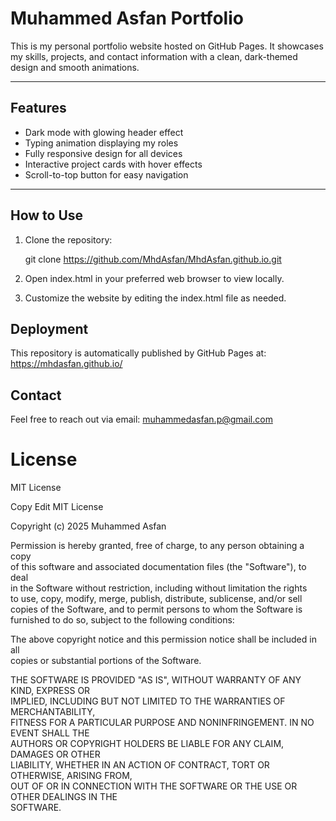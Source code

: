 # Muhammed Asfan Portfolio

This is my personal portfolio website hosted on GitHub Pages. It showcases my skills, projects, and contact information with a clean, dark-themed design and smooth animations.

---

## Features

- Dark mode with glowing header effect  
- Typing animation displaying my roles  
- Fully responsive design for all devices  
- Interactive project cards with hover effects  
- Scroll-to-top button for easy navigation  

---

## How to Use

1. Clone the repository:

   git clone https://github.com/MhdAsfan/MhdAsfan.github.io.git
2. Open index.html in your preferred web browser to view locally.

3. Customize the website by editing the index.html file as needed.

## Deployment
This repository is automatically published by GitHub Pages at:
https://mhdasfan.github.io/

## Contact
Feel free to reach out via email: muhammedasfan.p@gmail.com

# License
MIT License

Copy
Edit
MIT License

Copyright (c) 2025 Muhammed Asfan

Permission is hereby granted, free of charge, to any person obtaining a copy  
of this software and associated documentation files (the "Software"), to deal  
in the Software without restriction, including without limitation the rights  
to use, copy, modify, merge, publish, distribute, sublicense, and/or sell  
copies of the Software, and to permit persons to whom the Software is  
furnished to do so, subject to the following conditions:

The above copyright notice and this permission notice shall be included in all  
copies or substantial portions of the Software.

THE SOFTWARE IS PROVIDED "AS IS", WITHOUT WARRANTY OF ANY KIND, EXPRESS OR  
IMPLIED, INCLUDING BUT NOT LIMITED TO THE WARRANTIES OF MERCHANTABILITY,  
FITNESS FOR A PARTICULAR PURPOSE AND NONINFRINGEMENT. IN NO EVENT SHALL THE  
AUTHORS OR COPYRIGHT HOLDERS BE LIABLE FOR ANY CLAIM, DAMAGES OR OTHER  
LIABILITY, WHETHER IN AN ACTION OF CONTRACT, TORT OR OTHERWISE, ARISING FROM,  
OUT OF OR IN CONNECTION WITH THE SOFTWARE OR THE USE OR OTHER DEALINGS IN THE  
SOFTWARE.
